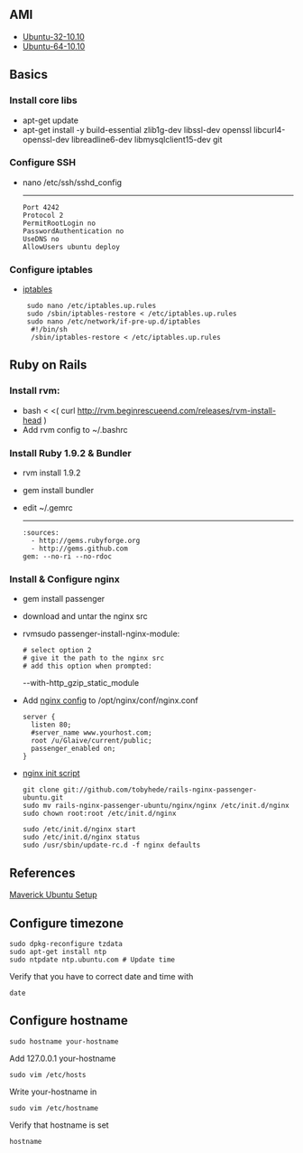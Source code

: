AMI
------------

* [Ubuntu-32-10.10](http://aws.amazon.com/amis/4349)
* [Ubuntu-64-10.10](http://aws.amazon.com/amis/4350)


Basics
------------

### Install core libs

* apt-get update
* apt-get install -y build-essential zlib1g-dev libssl-dev openssl libcurl4-openssl-dev libreadline6-dev libmysqlclient15-dev git

### Configure SSH

* nano /etc/ssh/sshd_config

    ---
      Port 4242
      Protocol 2
      PermitRootLogin no
      PasswordAuthentication no
      UseDNS no
      AllowUsers ubuntu deploy



### Configure iptables

* [iptables](https://gist.github.com/3365ce0aa5b1bcd694a0)

       sudo nano /etc/iptables.up.rules
       sudo /sbin/iptables-restore < /etc/iptables.up.rules
       sudo nano /etc/network/if-pre-up.d/iptables
        #!/bin/sh
        /sbin/iptables-restore < /etc/iptables.up.rules        
     



Ruby on Rails
------------

### Install rvm:

* bash < <( curl http://rvm.beginrescueend.com/releases/rvm-install-head )
* Add rvm config to ~/.bashrc


### Install Ruby 1.9.2 & Bundler

* rvm install 1.9.2
* gem install bundler
* edit ~/.gemrc

    ---
      :sources:
        - http://gems.rubyforge.org
        - http://gems.github.com
      gem: --no-ri --no-rdoc



### Install & Configure nginx

* gem install passenger
* download and untar the nginx src
* rvmsudo passenger-install-nginx-module:

      # select option 2
      # give it the path to the nginx src
      # add this option when prompted:
     --with-http_gzip_static_module

* Add [nginx config](https://gist.github.com/16e8143b5d0a849b58cb) to /opt/nginx/conf/nginx.conf

      server {
        listen 80;
        #server_name www.yourhost.com;
        root /u/Glaive/current/public;                                       
        passenger_enabled on;
      }

* [nginx init script](https://github.com/tobyhede/rails-nginx-passenger-ubuntu/raw/master/nginx/nginxt)

      git clone git://github.com/tobyhede/rails-nginx-passenger-ubuntu.git
      sudo mv rails-nginx-passenger-ubuntu/nginx/nginx /etc/init.d/nginx
      sudo chown root:root /etc/init.d/nginx
    
      sudo /etc/init.d/nginx start
      sudo /etc/init.d/nginx status
      sudo /usr/sbin/update-rc.d -f nginx defaults
    
References
-----------
[Maverick Ubuntu Setup](http://articles.slicehost.com/2010/10/18/ubuntu-maverick-setup-part-1)







Configure timezone
-------------------

    sudo dpkg-reconfigure tzdata
    sudo apt-get install ntp
    sudo ntpdate ntp.ubuntu.com # Update time
    
Verify that you have to correct date and time with

    date

Configure hostname
-------------------

    sudo hostname your-hostname

Add 127.0.0.1 your-hostname

    sudo vim /etc/hosts
    
Write your-hostname in 
    
    sudo vim /etc/hostname
    
Verify that hostname is set
    
    hostname

